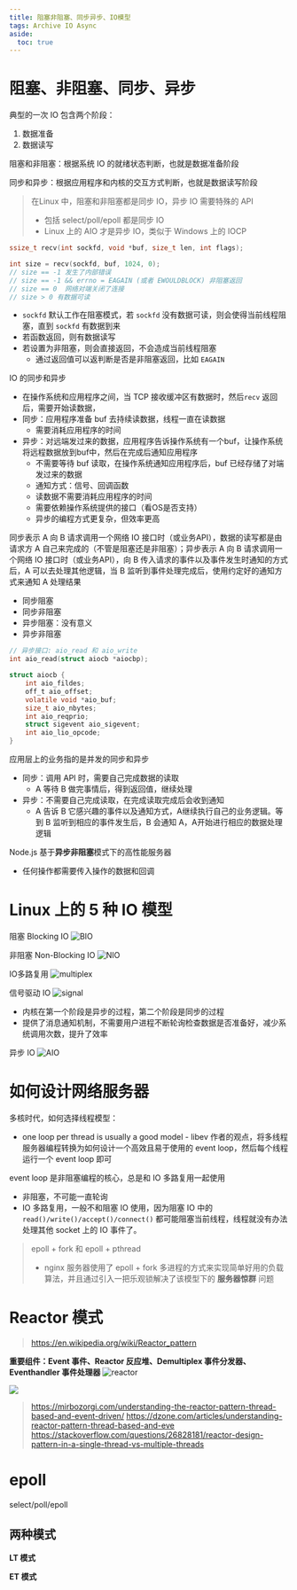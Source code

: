 ```yaml
---
title: 阻塞非阻塞、同步异步、IO模型
tags: Archive IO Async
aside:
  toc: true
---
```

# 阻塞、非阻塞、同步、异步
典型的一次 IO 包含两个阶段：
1. 数据准备
2. 数据读写

阻塞和非阻塞：根据系统 IO 的就绪状态判断，也就是数据准备阶段

同步和异步：根据应用程序和内核的交互方式判断，也就是数据读写阶段

> 在Linux 中，阻塞和非阻塞都是同步 IO，异步 IO 需要特殊的 API
> - 包括 select/poll/epoll 都是同步 IO
> - Linux 上的 AIO 才是异步 IO，类似于 Windows 上的 IOCP


```c
ssize_t recv(int sockfd, void *buf, size_t len, int flags);

int size = recv(sockfd, buf, 1024, 0);
// size == -1 发生了内部错误
// size == -1 && errno = EAGAIN (或者 EWOULDBLOCK) 非阻塞返回
// size == 0  网络对端关闭了连接
// size > 0 有数据可读
```
- `sockfd` 默认工作在阻塞模式，若 `sockfd` 没有数据可读，则会使得当前线程阻塞，直到 `sockfd` 有数据到来
- 若函数返回，则有数据读写
- 若设置为非阻塞，则会直接返回，不会造成当前线程阻塞
    - 通过返回值可以返判断是否是非阻塞返回，比如 `EAGAIN`

IO 的同步和异步
- 在操作系统和应用程序之间，当 TCP 接收缓冲区有数据时，然后`recv` 返回后，需要开始读数据，
- 同步：应用程序准备 buf 去持续读数据，线程一直在读数据
    - 需要消耗应用程序的时间
- 异步：对远端发过来的数据，应用程序告诉操作系统有一个buf，让操作系统将远程数据放到buf中，然后在完成后通知应用程序
  - 不需要等待 buf 读取，在操作系统通知应用程序后，buf 已经存储了对端发过来的数据
  - 通知方式：信号、回调函数
  - 读数据不需要消耗应用程序的时间
  - 需要依赖操作系统提供的接口（看OS是否支持）
  - 异步的编程方式更复杂，但效率更高

同步表示 A 向 B 请求调用一个网络 IO 接口时（或业务API），数据的读写都是由请求方 A 自己来完成的（不管是阻塞还是非阻塞）；异步表示 A 向 B 请求调用一个网络 IO 接口时（或业务API），向 B 传入请求的事件以及事件发生时通知的方式后，A 可以去处理其他逻辑，当 B 监听到事件处理完成后，使用约定好的通知方式来通知 A 处理结果
- 同步阻塞
- 同步非阻塞
- 异步阻塞：没有意义
- 异步非阻塞

```c
// 异步接口: aio_read 和 aio_write
int aio_read(struct aiocb *aiocbp);

struct aiocb {
    int aio_fildes;
    off_t aio_offset;
    volatile void *aio_buf;
    size_t aio_nbytes;
    int aio_reqprio;
    struct sigevent aio_sigevent;
    int aio_lio_opcode;
}
```

应用层上的业务指的是并发的同步和异步
- 同步：调用 API 时，需要自己完成数据的读取
  - A 等待 B 做完事情后，得到返回值，继续处理
- 异步：不需要自己完成读取，在完成读取完成后会收到通知
  - A 告诉 B 它感兴趣的事件以及通知方式，A继续执行自己的业务逻辑。等到 B 监听到相应的事件发生后，B 会通知 A，A开始进行相应的数据处理逻辑

Node.js 基于**异步非阻塞**模式下的高性能服务器
- 任何操作都需要传入操作的数据和回调

# Linux 上的 5 种 IO 模型
阻塞 Blocking IO
![BIO](/images/01-hp-box/image.png)

非阻塞 Non-Blocking IO
![NIO](/images/01-hp-box/image-1.png)

IO多路复用
![multiplex](/images/01-hp-box/image-2.png)

信号驱动 IO
![signal](/images/01-hp-box/image-3.png)
- 内核在第一个阶段是异步的过程，第二个阶段是同步的过程
- 提供了消息通知机制，不需要用户进程不断轮询检查数据是否准备好，减少系统调用次数，提升了效率

异步 IO
![AIO](../images/01-hp-box/image-4.png)
# 如何设计网络服务器
多核时代，如何选择线程模型：
- one loop per thread is usually a good model - libev 作者的观点，将多线程服务器编程转换为如何设计一个高效且易于使用的 event loop，然后每个线程运行一个 event loop 即可

event loop 是非阻塞编程的核心，总是和 IO 多路复用一起使用
- 非阻塞，不可能一直轮询
- IO 多路复用，一般不和阻塞 IO 使用，因为阻塞 IO 中的 `read()/write()/accept()/connect()` 都可能阻塞当前线程，线程就没有办法处理其他 socket 上的 IO 事件了。

> epoll + fork 和 epoll + pthread
> - nginx 服务器使用了 epoll + fork 多进程的方式来实现简单好用的负载算法，并且通过引入一把乐观锁解决了该模型下的 **服务器惊群** 问题

# Reactor 模式
> https://en.wikipedia.org/wiki/Reactor_pattern

**重要组件：Event 事件、Reactor 反应堆、Demultiplex 事件分发器、Eventhandler 事件处理器**
![reactor](/images/01-hp-box/image-5.png)

![](/images/01-hp-box/image-6.png)

> https://mirbozorgi.com/understanding-the-reactor-pattern-thread-based-and-event-driven/
> https://dzone.com/articles/understanding-reactor-pattern-thread-based-and-eve
> https://stackoverflow.com/questions/26828181/reactor-design-pattern-in-a-single-thread-vs-multiple-threads

# epoll
select/poll/epoll

## 两种模式
**LT 模式**

**ET 模式**